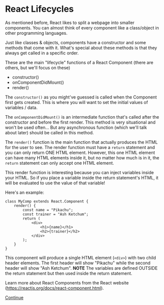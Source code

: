 # React Lifecycles

As mentioned before, React likes to split a webpage into smaller components. You can almost think of every component like a class/object in other programming languages.

Just like classes & objects, components have a constructor and some methods that come with it. What's special about these methods is that they always get called in a specific order.

These are the main "lifecycle" functions of a React Component (there are others, but we'll focus on these)
 - constructor()
 - onComponentDidMount()
 - render()

The `constructor()` as you might've guessed is called when the Component first gets created. This is where you will want to set the initial values of variables / data.

The `onComponentDidMount()` is an intermediate function that's called after the constructor and before the first render. This method is very situational and won't be used often... But any asynchronous function (which we'll talk about later) should be called in this method.

The `render()` function is the main function that actually produces the HTML for the user to see. The render function must have a `return` statement and you can only return ONE HTML element. However, this one HTML element can have many HTML elements inside it, but no matter how much is in it, the `return` statement can only accept one HTML element.

This render function is interesting because you can inject variables inside your HTML. So if you place a variable inside the return statement's HTML, it will be evaluated to use the value of that variable!

Here's an example:
```
class MyComp extends React.Component {
    render() {
        const name = "Pikachu";
        const trainer = "Ash Ketchum";
        return (
            <div>
                <h1>{name}</h1>
                <h2>{trainer}</h2>
            </div>
        );
    }
}

```
This component will produce a single HTML element (`<div>`) with two child header elements. The first header will show "Pikachu" while the second header will show "Ash Ketchum".
**NOTE** The variables are defined OUTSIDE the return statement but then used inside the return statement.

Learn more about React Components from the React website (https://reactjs.org/docs/react-component.html).

[Continue](./05a_react_parentchild.md)
